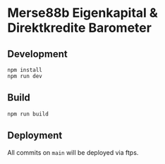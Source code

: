 # Merse88b Eigenkapital & Direktkredite Barometer

## Development

```
npm install
npm run dev
```

## Build

```
npm run build
```

## Deployment

All commits on `main` will be deployed via ftps.
